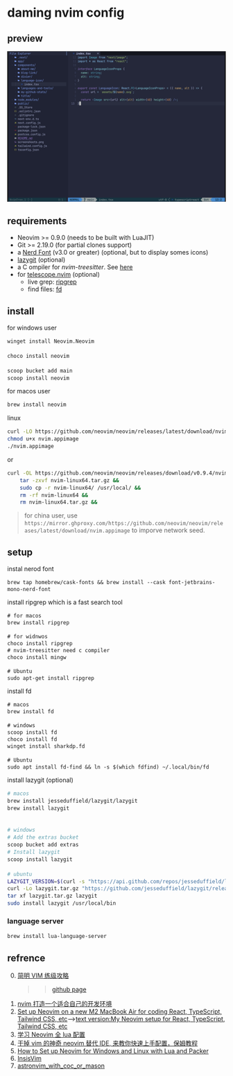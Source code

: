 # daming nvim config

## preview

![neovim](../../nvim-screenshot.png)

## requirements

- Neovim >= 0.9.0 (needs to be built with LuaJIT)
- Git >= 2.19.0 (for partial clones support)
- a [Nerd Font](https://www.nerdfonts.com/) (v3.0 or greater) (optional, but to display somes icons)
- [lazygit](https://github.com/jesseduffield/lazygit) (optional)
- a C ompiler for _nvim-treesitter_. See [here](https://github.com/nvim-treesitter/nvim-treesitter#requirements)
- for [telescope.nvim](https://github.com/nvim-telescope/telescope.nvim) (optional)
  - live grep: [ripgrep](https://github.com/BurntSushi/ripgrep)
  - find files: [fd](https://github.com/sharkdp/fd)

## install

for windows user

```bash
winget install Neovim.Neovim

choco install neovim

scoop bucket add main
scoop install neovim
```

for macos user

```bash
brew install neovim
```

linux

```bash
curl -LO https://github.com/neovim/neovim/releases/latest/download/nvim.appimage
chmod u+x nvim.appimage
./nvim.appimage
```

or 

```bash
curl -OL https://github.com/neovim/neovim/releases/download/v0.9.4/nvim-linux64.tar.gz &&
	tar -zxvf nvim-linux64.tar.gz &&
	sudo cp -r nvim-linux64/ /usr/local/ &&
	rm -rf nvim-linux64 &&
	rm nvim-linux64.tar.gz &&
```

> for china user, use `https://mirror.ghproxy.com/https://github.com/neovim/neovim/releases/latest/download/nvim.appimage` to imporve network seed.


## setup

instal nerod font

```shell
brew tap homebrew/cask-fonts && brew install --cask font-jetbrains-mono-nerd-font
```

install ripgrep which is a fast search tool

```shell
# for macos
brew install ripgrep

# for widnwos
choco install ripgrep
# nvim-treesitter need c compiler
choco install mingw

# Ubuntu
sudo apt-get install ripgrep
```

install fd

```shell
# macos
brew install fd

# windows
scoop install fd
choco install fd
winget install sharkdp.fd

# Ubuntu
sudo apt install fd-find && ln -s $(which fdfind) ~/.local/bin/fd
```

install lazygit (optional)

```bash
# macos
brew install jesseduffield/lazygit/lazygit
brew install lazygit


# windows
# Add the extras bucket
scoop bucket add extras
# Install lazygit
scoop install lazygit

# ubuntu
LAZYGIT_VERSION=$(curl -s "https://api.github.com/repos/jesseduffield/lazygit/releases/latest" | grep -Po '"tag_name": "v\K[^"]*')
curl -Lo lazygit.tar.gz "https://github.com/jesseduffield/lazygit/releases/latest/download/lazygit_${LAZYGIT_VERSION}_Linux_x86_64.tar.gz"
tar xf lazygit.tar.gz lazygit
sudo install lazygit /usr/local/bin
```

### language server

```bash
brew install lua-language-server
```

## refrence

0. [简明 VIM 练级攻略](https://coolshell.cn/articles/5426.html)
   > > [github page](http://xstarcd.github.io/wiki/vim/vim_simple.html)
1. [nvim 打造一个适合自己的开发环境](https://learnku.com/articles/68258?order_by=vote_count&)
2. [Set up Neovim on a new M2 MacBook Air for coding React, TypeScript, Tailwind CSS, etc](https://www.youtube.com/watch?v=ajmK0ZNcM4Q)-->[text version:My Neovim setup for React, TypeScript, Tailwind CSS, etc](https://dev.to/craftzdog/my-neovim-setup-for-react-typescript-tailwind-css-etc-58fb)
3. [学习 Neovim 全 lua 配置](https://zhuanlan.zhihu.com/p/571617696)
4. [干掉 vim 的神奇 neovim 替代 IDE, 来教你快速上手配置，保姆教程](https://learnku.com/articles/75829)
5. [How to Set up Neovim for Windows and Linux with Lua and Packer](https://dev.to/slydragonn/how-to-set-up-neovim-for-windows-and-linux-with-lua-and-packer-2391)
6. [InsisVim](https://github.com/nshen/InsisVim)
7. [astronvim_with_coc_or_mason](https://github.com/chaozwn/astronvim_with_coc_or_mason)
